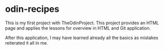 # odin-recipes

This is my first project with TheOdinProject. This project provides an HTML page and applies the lessons for overview in HTML and Git application.

After this application, I may have learned already all the basics as mistakes reiterated it all in me.